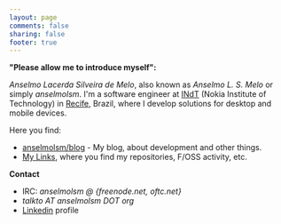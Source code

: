 ```yaml
---
layout: page
comments: false
sharing: false
footer: true
---
```


**"Please allow me to introduce myself":**

<em>Anselmo Lacerda Silveira de Melo</em>, also known as <em>Anselmo L. S. Melo</em> or simply <em>anselmolsm</em>. I'm a software engineer at <a href="http://www.indt.org/">INdT</a> (Nokia Institute of Technology) in [Recife](http://en.wikipedia.org/wiki/Recife), Brazil, where I develop solutions for desktop and mobile devices.

Here you find:

  * [anselmolsm/blog](http:///anselmolsm.org/blog/) - My blog, about development and other things.
  * [My Links](http://anselmolsm.org/links), where you find my repositories, F/OSS activity, etc.

**Contact**
 
  * IRC: <em>anselmolsm @ {freenode.net, oftc.net}</em>
  * <em>talkto AT anselmolsm DOT org</em>
  * [Linkedin](http://br.linkedin.com/in/anselmolsm) profile